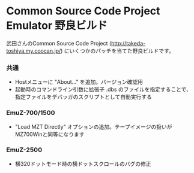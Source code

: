 # Common Source Code Project Emulator 野良ビルド
武田さんのCommon Source Code Project (http://takeda-toshiya.my.coocan.jp/) にいくつかのパッチを当てた野良ビルドです。

### 共通
- Hostメニューに "About..." を追加。バージョン確認用
- 起動時のコマンドライン引数に拡張子 .dbs のファイルを指定することで、指定ファイルをデバッガのスクリプトとして自動実行する

### EmuZ-700/1500
- "Load MZT Directly" オプションの追加。テープイメージの扱いがMZ700Winと同等になります

### EmuZ-2500
- 横320ドットモード時の横ドットスクロールのバグの修正

